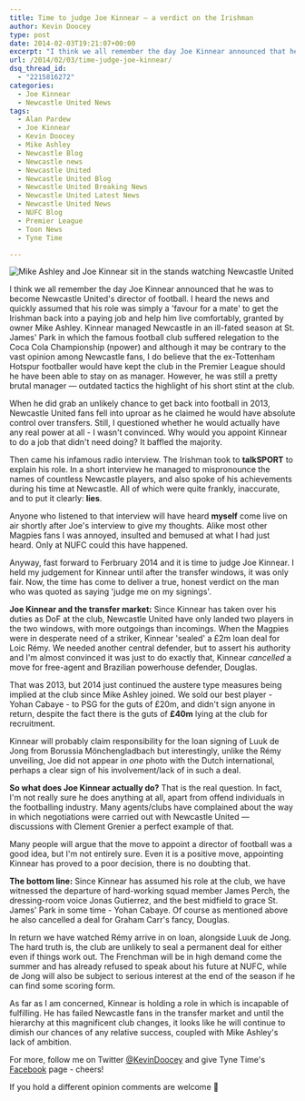 ```yaml
---
title: Time to judge Joe Kinnear – a verdict on the Irishman
author: Kevin Doocey
type: post
date: 2014-02-03T19:21:07+00:00
excerpt: "I think we all remember the day Joe Kinnear announced that he was to become Newcastle United's director of football. I heard the news and quickly assumed that his role was simply a 'favour for a mate'.."
url: /2014/02/03/time-judge-joe-kinnear/
dsq_thread_id:
  - "2215816272"
categories:
  - Joe Kinnear
  - Newcastle United News
tags:
  - Alan Pardew
  - Joe Kinnear
  - Kevin Doocey
  - Mike Ashley
  - Newcastle Blog
  - Newcastle news
  - Newcastle United
  - Newcastle United Blog
  - Newcastle United Breaking News
  - Newcastle United Latest News
  - Newcastle United News
  - NUFC Blog
  - Premier League
  - Toon News
  - Tyne Time

---
```

![Mike Ashley and Joe Kinnear sit in the stands watching Newcastle United](https://www.tynetime.com/wp-content/uploads/2014/02/Mike-Ashley-Joe-Kinnear-Newcastle.jpg "Kinnear - Arrived into the director of football hot-seat brimming with confidence")

I think we all remember the day Joe Kinnear announced that he was to become Newcastle United's director of football. I heard the news and quickly assumed that his role was simply a 'favour for a mate' to get the Irishman back into a paying job and help him live comfortably, granted by owner Mike Ashley. Kinnear managed Newcastle in an ill-fated season at St. James' Park in which the famous football club suffered relegation to the Coca Cola Championship (npower) and although it may be contrary to the vast opinion among Newcastle fans, I do believe that the ex-Tottenham Hotspur footballer would have kept the club in the Premier League should he have been able to stay on as manager. However, he was still a pretty brutal manager — outdated tactics the highlight of his  short stint at the club.

When he did grab an unlikely chance to get back into football in 2013, Newcastle United fans fell into uproar as he claimed he would have absolute control over transfers. Still, I questioned whether he would actually have any real power at all - I wasn't convinced. Why would you appoint Kinnear to do a job that didn't need doing? It baffled the majority.

Then came his infamous radio interview. The Irishman took to **talkSPORT** to explain his role. In a short interview he managed to mispronounce the names of countless Newcastle players, and also spoke of his achievements during his time at Newcastle. All of which were quite frankly, inaccurate, and to put it clearly: **lies**.

Anyone who listened to that interview will have heard **myself** come live on air shortly after Joe's interview to give my thoughts. Alike most other Magpies fans I was annoyed, insulted and bemused at what I had just heard. Only at NUFC could this have happened.

Anyway, fast forward to Ferbruary 2014 and it is time to judge Joe Kinnear. I held my judgement for Kinnear until after the transfer windows, it was only fair. Now, the time has come to deliver a true, honest verdict on the man who was quoted as saying 'judge me on my signings'.

**Joe Kinnear and the transfer market:** Since Kinnear has taken over his duties as DoF at the club, Newcastle United have only landed two players in the two windows, with more outgoings than incomings. When the Magpies were in desperate need of a striker, Kinnear 'sealed' a £2m loan deal for Loic Rémy. We needed another central defender, but to assert his authority and I'm almost convinced it was just to do exactly that, Kinnear _cancelled_ a move for free-agent and Brazilian powerhouse defender, Douglas.

That was 2013, but 2014 just continued the austere type measures being implied at the club since Mike Ashley joined. We sold our best player - Yohan Cabaye - to PSG for the guts of £20m, and didn't sign anyone in return, despite the fact there is the guts of **£40m** lying at the club for recruitment.

Kinnear will probably claim responsibility for the loan signing of Luuk de Jong from Borussia Mönchengladbach but interestingly, unlike the Rémy unveiling, Joe did not appear in _one_ photo with the Dutch international, perhaps a clear sign of his involvement/lack of in such a deal.

**So what does Joe Kinnear actually do?** That is the real question. In fact, I'm not really sure he does anything at all, apart from offend individuals in the footballing industry. Many agents/clubs have complained about the way in which negotiations were carried out with Newcastle United — discussions with Clement Grenier a perfect example of that.

Many people will argue that the move to appoint a director of football was a good idea, but I'm not entirely sure. Even it is a positive move, appointing Kinnear has proved to a poor decision, there is no doubting that.

**The bottom line:** Since Kinnear has assumed his role at the club, we have witnessed the departure of hard-working squad member James Perch, the dressing-room voice Jonas Gutierrez, and the best midfield to grace St. James' Park in some time - Yohan Cabaye. Of course as mentioned above he also cancelled a deal for Graham Carr's fancy, Douglas.

In return we have watched Rémy arrive in on loan, alongside Luuk de Jong. The hard truth is, the club are unlikely to seal a permanent deal for either even if things work out. The Frenchman will be in high demand come the summer and has already refused to speak about his future at NUFC, while de Jong will also be subject to serious interest at the end of the season if he can find some scoring form.

As far as I am concerned, Kinnear is holding a role in which is incapable of fulfilling. He has failed Newcastle fans in the transfer market and until the hierarchy at this magnificent club changes, it looks like he will continue to dimish our chances of any relative success, coupled with Mike Ashley's lack of ambition.

For more, follow me on Twitter [@KevinDoocey](https://twitter.com/kevindoocey "Kevin Doocet Twitter") and give Tyne Time's [Facebook](http://www.facebook.com/tynetime "Tyne Time Facebook") page - cheers!

If you hold a different opinion comments are welcome 🙂
